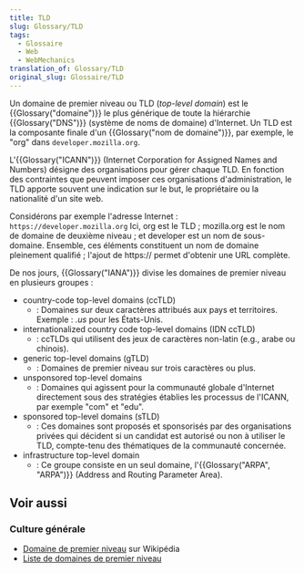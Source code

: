 ```yaml
---
title: TLD
slug: Glossary/TLD
tags:
  - Glossaire
  - Web
  - WebMechanics
translation_of: Glossary/TLD
original_slug: Glossaire/TLD
---
```

Un domaine de premier niveau ou TLD (_top-level domain_) est le {{Glossary("domaine")}} le plus générique de toute la hiérarchie {{Glossary("DNS")}} (système de noms de domaine) d'Internet. Un TLD est la composante finale d'un {{Glossary("nom de domaine")}}, par exemple, le "org" dans `developer.mozilla.org`.

L'{{Glossary("ICANN")}} (Internet Corporation for Assigned Names and Numbers) désigne des organisations pour gérer chaque TLD. En fonction des contraintes que peuvent imposer ces organisations d'administration, le TLD apporte souvent une indication sur le but, le propriétaire ou la nationalité d'un site web.

Considérons par exemple l'adresse Internet : `https://developer.mozilla.org`
Ici,  org est le TLD ; mozilla.org est le nom de domaine de deuxième niveau ; et developer est un nom de sous-domaine. Ensemble, ces éléments constituent un nom de domaine pleinement qualifié ; l'ajout de https\:// permet d'obtenir une URL complète.

De nos jours, {{Glossary("IANA")}} divise les domaines de premier niveau en plusieurs groupes :

- country-code top-level domains (ccTLD)
  - : Domaines sur deux caractères attribués aux pays et territoires. Exemple : _.us_ pour les États-Unis.
- internationalized country code top-level domains (IDN ccTLD)
  - : ccTLDs qui utilisent des jeux de caractères non-latin (e.g., arabe ou chinois).
- generic top-level domains (gTLD)
  - : Domaines de premier niveau sur trois caractères ou plus.
- unsponsored top-level domains
  - : Domaines qui agissent pour la communauté globale d'Internet directement sous des stratégies établies les processus de l'ICANN, par exemple "com" et "edu".
- sponsored top-level domains (sTLD)
  - : Ces domaines sont proposés et sponsorisés par des organisations privées qui décident si un candidat est autorisé ou non à utiliser le TLD, compte-tenu des thématiques de la communauté concernée.
- infrastructure top-level domain
  - : Ce groupe consiste en un seul domaine, l'{{Glossary("ARPA", "ARPA")}} (Address and Routing Parameter Area).

## Voir aussi

### **Culture générale**

- [Domaine de premier niveau](https://fr.wikipedia.org/wiki/Domaine_de_premier_niveau) sur Wikipédia
- [Liste de domaines de premier niveau](http://www.iana.org/domains/root/db)
